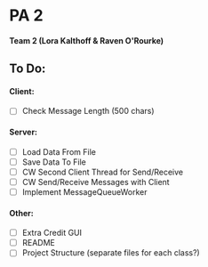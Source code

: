# PA 2
#### Team 2 (Lora Kalthoff & Raven O'Rourke)

## To Do:
#### Client:
- [ ] Check Message Length (500 chars)

#### Server: 
- [ ] Load Data From File
- [ ] Save Data To File
- [ ] CW Second Client Thread for Send/Receive
- [ ] CW Send/Receive Messages with Client
- [ ] Implement MessageQueueWorker

#### Other:
- [ ] Extra Credit GUI
- [ ] README
- [ ] Project Structure (separate files for each class?)